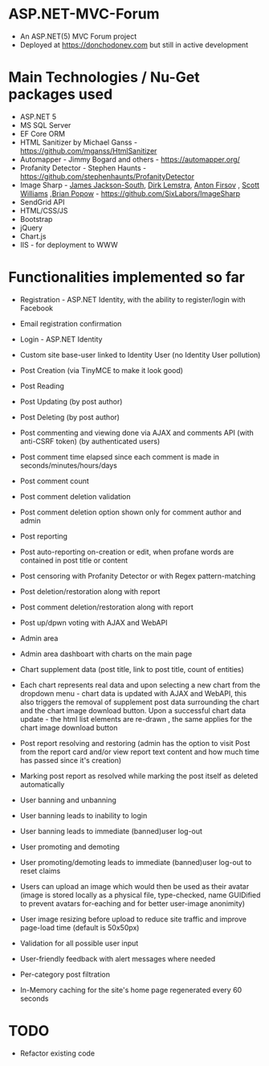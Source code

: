 # ASP.NET-MVC-Forum

* An ASP.NET(5) MVC Forum project
* Deployed at https://donchodonev.com but still in active development

# Main Technologies / Nu-Get packages used

* ASP.NET 5
* MS SQL Server
* EF Core ORM
* HTML Sanitizer by Michael Ganss - https://github.com/mganss/HtmlSanitizer
* Automapper - Jimmy Bogard and others - https://automapper.org/
* Profanity Detector - Stephen Haunts -  https://github.com/stephenhaunts/ProfanityDetector
* Image Sharp -  [James Jackson-South](https://github.com/jimbobsquarepants), [Dirk Lemstra](https://github.com/dlemstra), [Anton Firsov](https://github.com/antonfirsov) , [Scott Williams](https://github.com/tocsoft) ,[Brian Popow](https://github.com/brianpopow) - https://github.com/SixLabors/ImageSharp
* SendGrid API
* HTML/CSS/JS
* Bootstrap
* jQuery
* Chart.js
* IIS - for deployment to WWW

# Functionalities implemented so far

* Registration - ASP.NET Identity, with the ability to register/login with Facebook
* Email registration confirmation
* Login - ASP.NET Identity
* Custom site base-user linked to Identity User (no Identity User pollution)

* Post Creation (via TinyMCE to make it look good)
* Post Reading
* Post Updating (by post author)
* Post Deleting (by post author)

* Post commenting and viewing done via AJAX and comments API (with anti-CSRF token) (by authenticated users)
* Post comment time elapsed since each comment is made in seconds/minutes/hours/days
* Post comment count
* Post comment deletion validation
* Post comment deletion option shown only for comment author and admin

* Post reporting
* Post auto-reporting on-creation or edit, when profane words are contained in post title or content
* Post censoring with Profanity Detector or with Regex pattern-matching
* Post deletion/restoration along with report 
* Post comment deletion/restoration along with report 

* Post up/dpwn voting with AJAX and WebAPI

* Admin area
* Admin area dashboart with charts on the main page
* Chart supplement data (post title, link to post title, count of entities)
* Each chart represents real data and upon selecting a new chart from the dropdown menu - chart data is updated with AJAX and WebAPI, this also triggers the removal of supplement post data surrounding the chart and the chart image download button. Upon a successful chart data update - the html list elements are re-drawn , the same applies for the chart image download button

* Post report resolving and restoring (admin has the option to visit Post from the report card and/or view report text content and how much time has passed since it's creation)
* Marking post report as resolved while marking the post itself as deleted automatically

* User banning and unbanning
* User banning leads to inability to login
* User banning leads to immediate (banned)user log-out
* User promoting and demoting
* User promoting/demoting leads to immediate (banned)user log-out to reset claims
* Users can upload an image which would then be used as their avatar (image is stored locally as a physical file, type-checked, name GUIDified to prevent avatars for-eaching and for better user-image anonimity)
* User image resizing before upload to reduce site traffic and improve page-load time (default is 50x50px)

* Validation for all possible user input
* User-friendly feedback with alert messages where needed

* Per-category post filtration

* In-Memory caching for the site's home page regenerated every 60 seconds

# TODO

* Refactor existing code